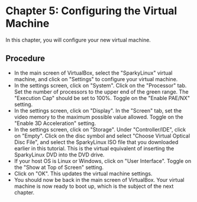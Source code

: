 # Chapter 5: Configuring the Virtual Machine

In this chapter, you will configure your new virtual machine.

## Procedure
* In the main screen of VirtualBox, select the "SparkyLinux" virtual machine, and click on "Settings" to configure your virtual machine.
* In the settings screen, click on "System".  Click on the "Processor" tab.  Set the number of processors to the upper end of the green range.  The "Execution Cap" should be set to 100%.  Toggle on the "Enable PAE/NX" setting.
* In the settings screen, click on "Display".  In the "Screen" tab, set the video memory to the maximum possible value allowed.  Toggle on the "Enable 3D Acceleration" setting.
* In the settings screen, click on "Storage".  Under "Controller/IDE", click on "Empty".  Click on the disc symbol and select "Choose Virtual Optical Disc File", and select the SparkyLinux ISO file that you downloaded earlier in this tutorial.  This is the virtual equivalent of inserting the SparkyLinux DVD into the DVD drive.
* If your host OS is Linux or Windows, click on "User Interface".  Toggle on the "Show at Top of Screen" setting.
* Click on "OK".  This updates the virtual machine settings.
* You should now be back in the main screen of VirtualBox.  Your virtual machine is now ready to boot up, which is the subject of the next chapter.
